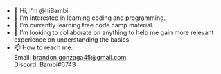 - 👋 Hi, I’m @hiBambi
- 👀 I’m interested in learning coding and programming.
- 🌱 I’m currently learning free code camp material.
- 💞️ I’m looking to collaborate on anything to help me gain more relevant experience on understanding the basics.
- 📫 How to reach me:  <br>Email:  brandon.gonzaga45@gmail.com</br>Discord:  Bambi#6743

<!---
hiBambi/hiBambi is a ✨ special ✨ repository because its `README.md` (this file) appears on your GitHub profile.
You can click the Preview link to take a look at your changes.
--->
